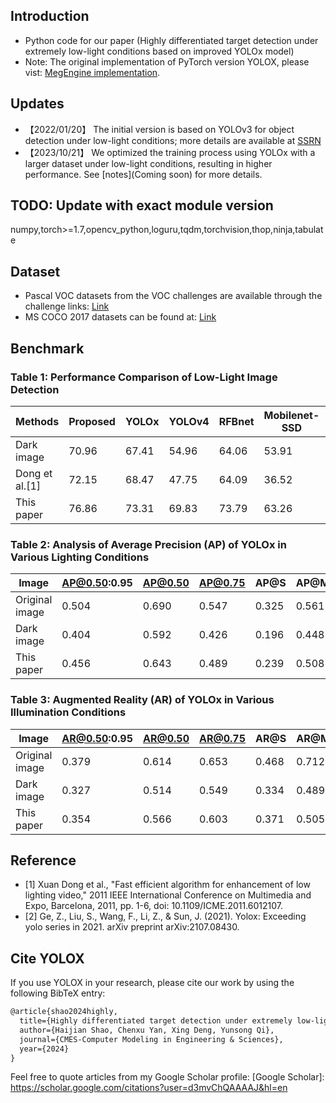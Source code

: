 ## Introduction
* Python code for our paper (Highly differentiated target detection under extremely low-light conditions based on improved YOLOx model)
* Note: The original implementation of PyTorch version YOLOX, please vist: [MegEngine implementation](https://github.com/MegEngine/YOLOX).

## Updates
* 【2022/01/20】 The initial version is based on YOLOv3 for object detection under low-light conditions; more details are available at [SSRN](https://assets.researchsquare.com/files/rs-1212268/v1_covered.pdf?c=1642711187)
* 【2023/10/21】 We optimized the training process using YOLOx with a larger dataset under low-light conditions, resulting in higher performance. See [notes](Coming soon) for more details.

## TODO: Update with exact module version
numpy,torch>=1.7,opencv_python,loguru,tqdm,torchvision,thop,ninja,tabulate

## Dataset
* Pascal VOC datasets from the VOC challenges are available through the challenge links: [Link](http://host.robots.ox.ac.uk/pascal/VOC/)
* MS COCO 2017 datasets can be found at: [Link](https://cocodataset.org/#home)

## Benchmark
### Table 1: Performance Comparison of Low-Light Image Detection

| Methods          | Proposed | YOLOx | YOLOv4 | RFBnet | Mobilenet-SSD | Faster-RCNN | M2det   |
|------------------|----------|-------|--------|--------|---------------|-------------|---------|
| Dark image       | 70.96    | 67.41 | 54.96  | 64.06  | 53.91         | 65.19       | 65.09   |
| Dong et al.[1]   | 72.15 | 68.47 | 47.75  | 64.09  | 36.52         | 62.71       | 62.20   |
| This paper       | 76.86    | 73.31 | 69.83  | 73.79  | 63.26         | 62.75       | 72.32   |

### Table 2: Analysis of Average Precision (AP) of YOLOx in Various Lighting Conditions

| Image            | AP@0.50:0.95 | AP@0.50 | AP@0.75 | AP@S   | AP@M   | AP@L   |
|------------------|--------------|---------|---------|--------|--------|--------|
| Original image   | 0.504        | 0.690   | 0.547   | 0.325  | 0.561  | 0.669  |
| Dark image       | 0.404        | 0.592   | 0.426   | 0.196  | 0.448  | 0.597  |
| This paper       | 0.456        | 0.643   | 0.489   | 0.239  | 0.508  | 0.650  |

### Table 3: Augmented Reality (AR) of YOLOx in Various Illumination Conditions

| Image            | AR@0.50:0.95 | AR@0.50 | AR@0.75 | AR@S   | AR@M   | AR@L   |
|------------------|--------------|---------|---------|--------|--------|--------|
| Original image   | 0.379        | 0.614   | 0.653   | 0.468  | 0.712  | 0.825  |
| Dark image       | 0.327        | 0.514   | 0.549   | 0.334  | 0.489  | 0.687  |
| This paper       | 0.354        | 0.566   | 0.603   | 0.371  | 0.505  | 0.669  |

## Reference
* [1] Xuan Dong et al., "Fast efficient algorithm for enhancement of low lighting video," 2011 IEEE International Conference on Multimedia and Expo, Barcelona, 2011, pp. 1-6, doi: 10.1109/ICME.2011.6012107.
* [2] Ge, Z., Liu, S., Wang, F., Li, Z., & Sun, J. (2021). Yolox: Exceeding yolo series in 2021. arXiv preprint arXiv:2107.08430.

</details>

## Cite YOLOX
If you use YOLOX in your research, please cite our work by using the following BibTeX entry:

```latex
@article{shao2024highly,
  title={Highly differentiated target detection under extremely low-light conditions based on improved YOLOx model},
  author={Haijian Shao, Chenxu Yan, Xing Deng, Yunsong Qi},
  journal={CMES-Computer Modeling in Engineering & Sciences},
  year={2024}
}
```
Feel free to quote articles from my Google Scholar profile: [Google Scholar]: https://scholar.google.com/citations?user=d3mvChQAAAAJ&hl=en

